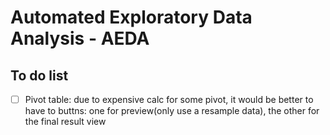 
# Automated Exploratory Data Analysis - AEDA

## To do list

- [ ] Pivot table: due to expensive calc for some pivot, it would be better to have to buttns: one for preview(only use a resample data), the other for the final result view

